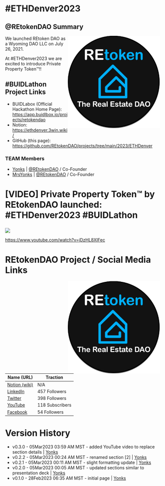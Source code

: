 # #ETHDenver2023

## @REtokenDAO Summary

<img src="https://github.com/REtokenDAO/docs/blob/main/.gitbook/assets/logo_REtokenDAO.png" width=300 align=right>

We launched REtoken DAO as a Wyoming DAO LLC on July 26, 2021.

At #ETHDenver2023 we are excited to introduce Private Property Token™!!

## #BUIDLathon Project Links
* BUIDLabox (Official Hackathon Home Page): https://app.buidlbox.io/projects/retokendao
* Notion: https://ethdenver.3win.wiki/
* GitHub (this page): https://github.com/REtokenDAO/projects/tree/main/2023/ETHDenver

### TEAM Members

* [Yonks](https://github.com/YonksTEAM) | [@REtokenDAO](https://github.com/REtokenDAO/) / Co-Founder
* [MrsYonks](https://github.com/MrsYonks) | [@REtokenDAO](https://github.com/REtokenDAO/) / Co-Founder

# [VIDEO] Private Property Token™ by REtokenDAO launched: #ETHDenver2023 #BUIDLathon

<img src="https://i.ytimg.com/vi/jDzHL8XIFec/maxresdefault.jpg" width=300 align=middle>

https://www.youtube.com/watch?v=jDzHL8XIFec

# REtokenDAO Project / Social Media Links

<img src="https://github.com/REtokenDAO/docs/blob/main/.gitbook/assets/logo_REtokenDAO.png" width=300 align=right>

| Name (URL) | Traction |
| ---------- | -------- |
| [Notion (wiki)](https://retokendao.3win.wiki) | N/A |
| [LinkedIn](https://www.linkedin.com/company/REtokenDAO) | 457 Followers |
| [Twitter](https://twitter.com/REtokenDAO) | 398 Followers |
| [YouTube](https://www.youtube.com/@REtokenDAO) | 118 Subscribers |
| [Facebook](https://www.facebook.com/REtokenDAO) | 54 Followers |

# Version History
* v0.3.0 - 05Mar2023 03:59 AM MST - added YouTube video to replace section details | [Yonks](https://github.com/YonksTEAM)
* v0.2.2 - 05Mar2023 00:24 AM MST - renamed section [2] | [Yonks](https://github.com/YonksTEAM)
* v0.2.1 - 05Mar2023 00:11 AM MST - slight formatting update | [Yonks](https://github.com/YonksTEAM)
* v0.2.0 - 05Mar2023 00:05 AM MST - updated sections similar to presentation deck | [Yonks](https://github.com/YonksTEAM)
* v0.1.0 - 28Feb2023 06:35 AM MST - initial page | [Yonks](https://github.com/YonksTEAM)
